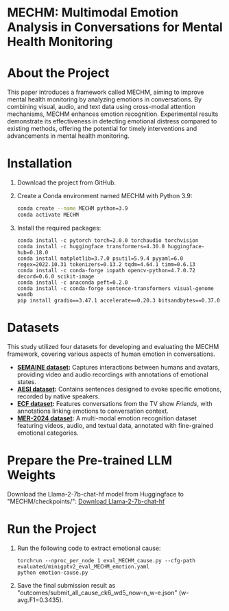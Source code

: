 # MECHM: Multimodal Emotion Analysis in Conversations for Mental Health Monitoring

# About the Project

This paper introduces a framework called MECHM, aiming to improve mental health monitoring by analyzing emotions in conversations. By combining visual, audio, and text data using cross-modal attention mechanisms, MECHM enhances emotion recognition. Experimental results demonstrate its effectiveness in detecting emotional distress compared to existing methods, offering the potential for timely interventions and advancements in mental health monitoring.

# Installation

1. Download the project from GitHub.
2. Create a Conda environment named MECHM with Python 3.9:

    ```bash
    conda create --name MECHM python=3.9
    conda activate MECHM
    ```

3. Install the required packages:

    ```
    conda install -c pytorch torch=2.0.0 torchaudio torchvision
    conda install -c huggingface transformers=4.30.0 huggingface-hub=0.18.0
    conda install matplotlib=3.7.0 psutil=5.9.4 pyyaml=6.0 regex=2022.10.31 tokenizers=0.13.2 tqdm=4.64.1 timm=0.6.13
    conda install -c conda-forge iopath opencv-python=4.7.0.72 decord=0.6.0 scikit-image
    conda install -c anaconda peft=0.2.0
    conda install -c conda-forge sentence-transformers visual-genome wandb
    pip install gradio==3.47.1 accelerate==0.20.3 bitsandbytes==0.37.0
    ```

# Datasets

This study utilized four datasets for developing and evaluating the MECHM framework, covering various aspects of human emotion in conversations.

- **[SEMAINE dataset](https://semaine-db.eu/):** Captures interactions between humans and avatars, providing video and audio recordings with annotations of emotional states.  
- **[AESI dataset](https://robotics.ntua.gr/aesi-dataset/):** Contains sentences designed to evoke specific emotions, recorded by native speakers.  
- **[ECF dataset](https://github.com/NUSTM/MECPE/tree/main/data):** Features conversations from the TV show *Friends*, with annotations linking emotions to conversation context.  
- **[MER-2024 dataset](https://github.com/zeroQiaoba/MERTools/tree/master/MER2024):** A multi-modal emotion recognition dataset featuring videos, audio, and textual data, annotated with fine-grained emotional categories.

# Prepare the Pre-trained LLM Weights

Download the Llama-2-7b-chat-hf model from Huggingface to "MECHM/checkpoints/":
[Download Llama-2-7b-chat-hf](https://huggingface.co/meta-llama/Llama-2-7b-chat-hf)

# Run the Project

1. Run the following code to extract emotional cause:

    ```
    torchrun --nproc_per_node 1 eval_MECHM_cause.py --cfg-path evaluated/minigptv2_eval_MECHM_emotion.yaml
    python emotion-cause.py
    ```

2. Save the final submission result as "outcomes/submit_all_cause_ck6_wd5_now-n_w-e.json" (w-avg.F1=0.3435).


